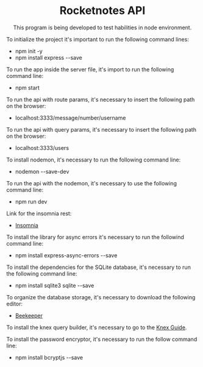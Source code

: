 <h1 align="center">Rocketnotes API </h1>

<p align="center">This program is being developed to test habilities in node environment.</p>

<p>To initialize the project it's important to run the following command lines:</p>

<ul>
  <li>npm init -y</li>
  <li>npm install express --save</li>
</ul>

<p>To run the app inside the server file, it's import to run the following command line:</p>

<ul>
  <li>npm start</li>
</ul>

<p>To run the api with route params, it's necessary to insert the following path on the browser:</p>

<ul>
  <li>localhost:3333/message/number/username</li>
</ul>

<p>To run the api with query params, it's necessary to insert the following path on the browser:</p>

<ul>
  <li>localhost:3333/users</li>
</ul>

<p>To install nodemon, it's necessary to run the following command line:</p>

<ul>
  <li>nodemon --save-dev</li>
</ul>

<p>To run the api with the nodemon, it's necessary to use the following command line:</p>


<ul>
  <li>npm run dev</li>
</ul>

<p>Link for the insomnia rest:</p>

<ul>
<li>
  <a href="https://insomnia.rest/download">Insomnia</a>
</li>
</ul>

<p>To install the library for async errors it's necessary to run the followind command line:</p>

<ul>
  <li>
  npm install express-async-errors --save
  </li>
</ul>

<p>To install the dependencies for the SQLite database, it's necessary to run the following command line:</p>
<ul>
  <li>
  npm install sqlite3 sqlite --save
  </li>
</ul>

<p>To organize the database storage, it's necessary to download the following editor:</p>

<ul>
  <li>
  <a href="https://www.beekeeperstudio.io/">Beekeeper</a>
  </li>
</ul>

<p>To install the knex query builder, it's necessary to go to the <a href="https://knexjs.org/guide/">Knex Guide</a>.</p>

<p>To install the password encryptor, it's necessary to run the follow command line:</p>
<ul>
  <li>
  npm install bcryptjs --save
  </li>
</ul>
